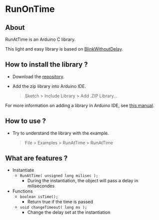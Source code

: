 # RunOnTime 

## About
RunAtTime is an Arduino C library. 

This light and easy library is based on [BlinkWithoutDelay](https://www.arduino.cc/en/Tutorial/BlinkWithoutDelay).

## How to install the library ?
- Download the [repository](https://github.com/StefanGotkowski/RunAtTime.git).
    
- Add the zip library into Arduino IDE.

    > Sketch > Include Library > Add .ZIP Library...

For more information on adding a library in Arduino IDE, see [this manual](https://www.arduino.cc/en/Guide/Libraries#toc4).

## How to use ?
- Try to understand the library with the example.

    > File > Examples > RunAtTime > RunAtTime

## What are features ?
- Instantiate
    - `RunAtTime( unsigned long milisec );` 
        - During the instantiation, the object will pass a delay in milisecondes
- Functions
    - `boolean isTime();` 
        - Return true if the time is passed
    - `void changeTimeout( long ms );`
        - Change the delay set at the instantiation
